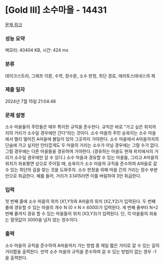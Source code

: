 # [Gold III] 소수마을 - 14431 

[문제 링크](https://www.acmicpc.net/problem/14431) 

### 성능 요약

메모리: 40404 KB, 시간: 424 ms

### 분류

데이크스트라, 그래프 이론, 수학, 정수론, 소수 판정, 최단 경로, 에라토스테네스의 체

### 제출 일자

2024년 7월 15일 21:04:48

### 문제 설명

<p>소수 마을들의 주민들은 매우 특이한 규칙을 준수한다. 규칙은 바로 “가고 싶은 위치까지의 거리가 소수일 경우에만 간다”라는 것이다. 소수 마을의 주민 승욱이는 소수 마을에서 멀리 떨어진 A마을에 볼일이 있어 그곳까지 가야한다. 소수 마을에서 A마을까지의 단숨에 가고 싶지만 안타깝게도 두 마을의 거리는 소수가 아닐 경우에는 그럴 수가 없다. 그럴 경우에는 다른 마을들을 경유하여 가야한다. (경유하는 마을도 현재 위치에서의 거리가 소수일 경우에만 갈 수 있다.) 소수 마을과 경유할 수 있는 마을들, 그리고 A마을의 위치가 좌표평면 상으로 주어질 때, 승욱이가 소수 마을의 규칙을 준수하여 A마을로 갈 수 있는 최단의 길을 찾는 것을 도와주자. 소수 판정을 위해 마을 간의 거리는 정수 부분만으로 취급한다. 예를 들어, 거리가 3.1415라면 이를 버림하여 3만 취급한다.</p>

### 입력 

 <p>첫 번째 줄에 소수 마을의 위치 (X1,Y1)와 A마을의 위치 (X2,Y2)가 입력된다. 두 번째 줄에 경유할 수 있는 마을의 개수 N (0 ≤ N ≤ 4000)가 입력된다. 세 번째 줄부터 N+2번째 줄까지 경유 할 수 있는 마을들의 위치 (X3,Y3)가 입력된다. 단, 각 마을들의 좌표는 절댓값이 3000을 넘지 않는 정수이다.</p>

### 출력 

 <p>소수 마을의 규칙을 준수하여 A마을까지 가는 방법 중 제일 짧은 거리로 갈 수 있는 길의 거리합을 출력한다. 만약 소수 마을의 규칙을 준수하여 갈 수 있는 방법이 없는 경우 -1을 출력한다.</p>

